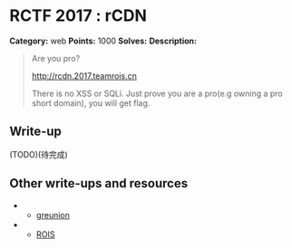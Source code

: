 # RCTF 2017 : rCDN

**Category:** web
**Points:** 1000
**Solves:** 
**Description:**

> Are you pro?
>
> <http://rcdn.2017.teamrois.cn>
>
> There is no XSS or SQLi. Just prove you are a pro(e.g owning a pro short domain), you will get flag.

## Write-up

(TODO)(待完成)

## Other write-ups and resources
* * [greunion](https://gist.github.com/rkmylo/e18b87fdbef1022756727e40b5bb5616)
* * [ROIS](https://blog.cal1.cn/post/RCTF%202017%20rCDN%20&%20noxss%20writeup)
